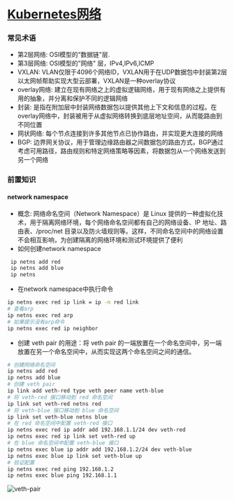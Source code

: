 # [Kubernetes网络](https://github.com/kenwoodjw/gitblog/issues/6)


### 常见术语

- 第2层网络: OSI模型的“数据链"层.
- 第3层网络: OSI模型的”网络" 层，IPv4,IPv6,ICMP
- VXLAN: VLAN仅限于4096个网络ID，VXLAN用于在UDP数据包中封装第2层以太网帧帮助实现大型云部署，VXLAN是一种overlay协议
- overlay网络: 建立在现有网络之上的虚拟逻辑网络，用于现有网络之上提供有用的抽象，并分离和保护不同的逻辑网络
- 封装: 是指在附加层中封装网络数据包以提供其他上下文和信息的过程。在overlay网络中，封装被用于从虚拟网络转换到底层地址空间，从而能路由到不同位置
- 网状网络: 每个节点连接到许多其他节点已协作路由，并实现更大连接的网络
- BGP: 边界网关协议，用于管理边缘路由器之间数据包的路由方式，BGP通过考虑可用路径，路由规则和特定网络策略等因素，将数据包从一个网络发送到另一个网络

### 前置知识
#### network namespace

- 概念: 网络命名空间（Network Namespace）是 Linux 提供的一种虚拟化技术，用于隔离网络环境，每个网络命名空间都有自己的网络设备、IP 地址、路由表、/proc/net 目录以及防火墙规则等。这样，不同命名空间中的网络设置不会相互影响，为创建隔离的网络环境和测试环境提供了便利
-  如何创建network namespace
```sh
 ip netns add red
 ip netns add blue
 ip netns
```
- 在network namespace中执行命令
```sh
ip netns exec red ip link = ip -n red link
# 查看arp
ip netns exec red arp
# 如果提示没有arp命令
ip netns exec red ip neighbor
```

- 创建 veth pair 的用途：将 veth pair 的一端放置在一个命名空间中，另一端放置在另一个命名空间中，从而实现这两个命名空间之间的通信。
```sh
# 创建网络命名空间
ip netns add red
ip netns add blue
# 创建 veth pair
ip link add veth-red type veth peer name veth-blue
# 将 veth-red 接口移动到 red 命名空间
ip link set veth-red netns red
# 将 veth-blue 接口移动到 blue 命名空间
ip link set veth-blue netns blue
# 在 red 命名空间中配置 veth-red 接口
ip netns exec red ip addr add 192.168.1.1/24 dev veth-red
ip netns exec red ip link set veth-red up
# 在 blue 命名空间中配置 veth-blue 接口
ip netns exec blue ip addr add 192.168.1.2/24 dev veth-blue
ip netns exec blue ip link set veth-blue up
# 验证配置
ip netns exec red ping 192.168.1.2
ip netns exec blue ping 192.168.1.1
```
![veth-pair](https://github.com/kenwoodjw/gitblog/assets/10386710/da132fa8-b9cc-43f6-85a1-3ebdcda8617b)

